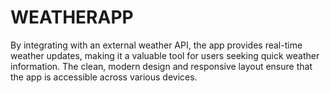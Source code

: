 # WEATHERAPP

By integrating with an external weather API, the app provides real-time weather updates, making it a valuable tool for users seeking quick weather information. The clean, modern design and responsive layout ensure that the app is accessible across various devices.
